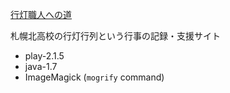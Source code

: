[行灯職人への道](http://satsukita-andon.com)

札幌北高校の行灯行列という行事の記録・支援サイト

- play-2.1.5
- java-1.7
- ImageMagick (`mogrify` command)
